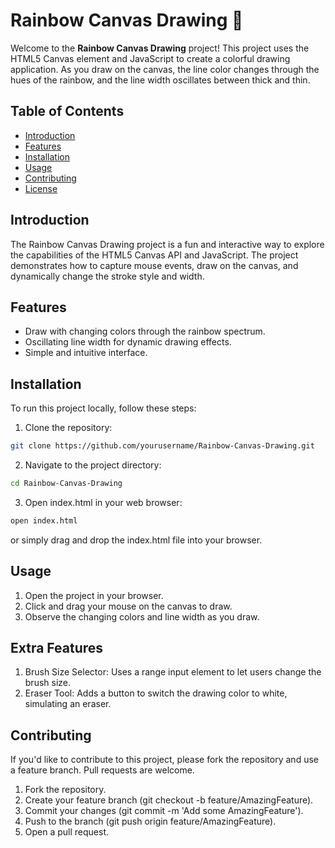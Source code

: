 # Rainbow Canvas Drawing 🎨

Welcome to the **Rainbow Canvas Drawing** project! This project uses the HTML5 Canvas element and JavaScript to create a colorful drawing application. As you draw on the canvas, the line color changes through the hues of the rainbow, and the line width oscillates between thick and thin.

## Table of Contents

- [Introduction](#introduction)
- [Features](#features)
- [Installation](#installation)
- [Usage](#usage)
- [Contributing](#contributing)
- [License](#license)

## Introduction

The Rainbow Canvas Drawing project is a fun and interactive way to explore the capabilities of the HTML5 Canvas API and JavaScript. The project demonstrates how to capture mouse events, draw on the canvas, and dynamically change the stroke style and width.

## Features

- Draw with changing colors through the rainbow spectrum.
- Oscillating line width for dynamic drawing effects.
- Simple and intuitive interface.

## Installation

To run this project locally, follow these steps:

1. Clone the repository:

```bash
git clone https://github.com/yourusername/Rainbow-Canvas-Drawing.git
```

2. Navigate to the project directory:

```bash
cd Rainbow-Canvas-Drawing
```

3. Open index.html in your web browser:

```bash
open index.html
```

or simply drag and drop the index.html file into your browser.

## Usage

1. Open the project in your browser.
2. Click and drag your mouse on the canvas to draw.
3. Observe the changing colors and line width as you draw.

## Extra Features

1. Brush Size Selector: Uses a range input element to let users change the brush size.
2. Eraser Tool: Adds a button to switch the drawing color to white, simulating an eraser.

## Contributing

If you'd like to contribute to this project, please fork the repository and use a feature branch. Pull requests are welcome.

1. Fork the repository.
2. Create your feature branch (git checkout -b feature/AmazingFeature).
3. Commit your changes (git commit -m 'Add some AmazingFeature').
4. Push to the branch (git push origin feature/AmazingFeature).
5. Open a pull request.
